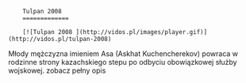 
        Tulpan 2008 
        =============
        
        [![Tulpan 2008 ](http://vidos.pl/images/player.gif)](http://vidos.pl/tulpan-2008)
        
        
 Młody mężczyzna imieniem Asa (Askhat Kuchencherekov) powraca w rodzinne strony kazachskiego stepu po odbyciu obowiązkowej służby wojskowej. zobacz pełny opis
    